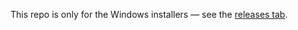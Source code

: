 This repo is only for the Windows installers — see the [releases tab](https://github.com/the-power-of-trust/windows/releases).
